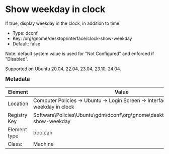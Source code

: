 # Show weekday in clock

If true, display weekday in the clock, in addition to time.

- Type: dconf
- Key: /org/gnome/desktop/interface/clock-show-weekday
- Default: false

Note: default system value is used for "Not Configured" and enforced if "Disabled".

Supported on Ubuntu 20.04, 22.04, 23.04, 23.10, 24.04.



<span style="font-size: larger;">**Metadata**</span>

| Element      | Value            |
| ---          | ---              |
| Location     | Computer Policies -> Ubuntu -> Login Screen -> Interface -> Show weekday in clock    |
| Registry Key | Software\Policies\Ubuntu\gdm\dconf\org\gnome\desktop\interface\clock-show-weekday         |
| Element type | boolean |
| Class:       | Machine       |

